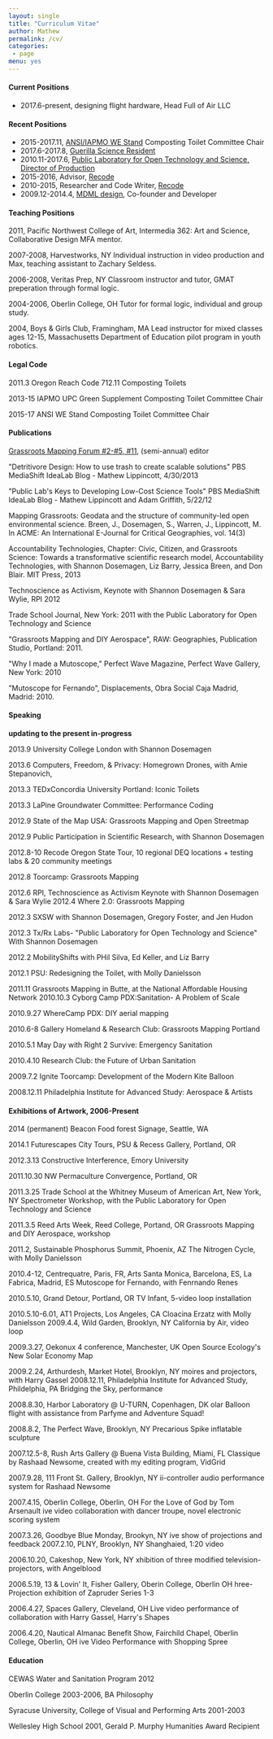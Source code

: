 ```yaml
---
layout: single
title: "Curriculum Vitae"
author: Mathew
permalink: /cv/
categories:
 - page
menu: yes
---
```

#### Current Positions

* 2017.6-present, designing flight hardware, Head Full of Air LLC

#### Recent Positions

* 2015-2017.11, [ANSI/IAPMO WE Stand](http://www.iapmo.org/WEStand/Pages/default.aspx) Composting Toilet Committee Chair
* 2017.6-2017.8, [Guerilla Science Resident](http://guerillascience.org/nsf-artsci-residents/)
* 2010.11-2017.6, [Public Laboratory for Open Technology and Science, Director of Production](Publiclab.org/profile/mathew) 
* 2015-2016, Advisor, [Recode](www.recodenow.org)
* 2010-2015, Researcher and Code Writer, [Recode](www.recodenow.org)
* 2009.12-2014.4, [MDML design](mdml.co), Co-founder and Developer

#### Teaching Positions
2011, Pacific Northwest College of Art, Intermedia 362: Art and Science, Collaborative Design MFA mentor.
2007-2008, Harvestworks, NYIndividual instruction in video production and Max, teaching assistant to Zachary Seldess. 

2006-2008, Veritas Prep, NYClassroom instructor and tutor, GMAT preperation through formal logic. 

2004-2006, Oberlin College, OHTutor for formal logic, individual and group study.

2004, Boys & Girls Club, Framingham, MALead instructor for mixed classes ages 12-15, Massachusetts Department of Education pilot programin youth robotics.#### Legal Code
2011.3 Oregon Reach Code 712.11 Composting Toilets2013-15 IAPMO UPC Green Supplement Composting Toilet Committee Chair 

2015-17 ANSI WE Stand Composting Toilet Committee Chair

#### Publications

[Grassroots Mapping Forum #2-#5, #11](publiclab.org/forum), (semi-annual) editor
"Detritivore Design: How to use trash to create scalable solutions" PBS MediaShift IdeaLab Blog - Mathew Lippincott, 4/30/2013"Public Lab's Keys to Developing Low-Cost Science Tools" PBS MediaShift IdeaLab Blog - Mathew Lippincott and Adam Griffith, 5/22/12Mapping Grassroots: Geodata and the structure of community-led open environmental science. Breen, J., Dosemagen, S., Warren, J., Lippincott, M. In ACME: An International E-Journal for Critical Geographies, vol. 14(3)Accountability Technologies, Chapter: Civic, Citizen, and Grassroots Science: Towards a transformative scientific research model, Accountability Technologies, with Shannon Dosemagen, Liz Barry, Jessica Breen, and Don Blair. MIT Press, 2013Technoscience as Activism, Keynote with Shannon Dosemagen & Sara Wylie, RPI 2012 

Trade School Journal, New York: 2011with the Public Laboratory for Open Technology and Science"Grassroots Mapping and DIY Aerospace", RAW: Geographies, Publication Studio, Portland: 2011."Why I made a Mutoscope," Perfect Wave Magazine, Perfect Wave Gallery, New York: 2010 

"Mutoscope for 
Fernando", Displacements, Obra Social Caja Madrid, Madrid: 2010.

#### Speaking**updating to the present in-progress**2013.9 University College London with Shannon Dosemagen2013.6 Computers, Freedom, & Privacy: Homegrown Drones, with Amie Stepanovich,2013.3 TEDxConcordia University Portland: Iconic Toilets2013.3 LaPine Groundwater Committee: Performance Coding2012.9 State of the Map USA: Grassroots Mapping and Open Streetmap2012.9 Public Participation in Scientific Research, with Shannon Dosemagen2012.8-10 Recode Oregon State Tour, 10 regional DEQ locations + testing labs & 20 community
meetings2012.8 Toorcamp: Grassroots Mapping2012.6 RPI, Technoscience as Activism Keynote with Shannon Dosemagen & Sara Wylie 2012.4 Where 2.0: Grassroots Mapping2012.3 SXSW with Shannon Dosemagen, Gregory Foster, and Jen Hudon

2012.3 Tx/Rx Labs- "Public Laboratory for Open Technology and Science" With Shannon Dosemagen2012.2 MobilityShifts with PHil Silva, Ed Keller, and Liz Barry2012.1 PSU: Redesigning the Toilet, with Molly Danielsson2011.11 Grassroots Mapping in Butte, at the National Affordable Housing Network 2010.10.3 Cyborg Camp PDX:Sanitation- A Problem of Scale2010.9.27 WhereCamp PDX: DIY aerial mapping2010.6-8 Gallery Homeland & Research Club: Grassroots Mapping Portland2010.5.1 May Day with Right 2 Survive: Emergency Sanitation2010.4.10 Research Club: the Future of Urban Sanitation2009.7.2 Ignite Toorcamp: Development of the Modern Kite Balloon2008.12.11 Philadelphia Institute for Advanced Study: Aerospace & Artists#### Exhibitions of Artwork, 2006-Present
2014 (permanent) Beacon Food forest Signage, Seattle, WA
2014.1 Futurescapes City Tours, PSU & Recess Gallery, Portland, OR 

2012.3.13 Constructive Interference, Emory University2011.10.30 NW Permaculture Convergence, Portland, OR

2011.3.25 Trade School at the Whitney Museum of American Art, New York, NY Spectrometer Workshop, with the Public Laboratory for Open Technology and Science 

2011.3.5 Reed Arts Week, Reed College, Portand, ORGrassroots Mapping and DIY Aerospace, workshop2011.2, Sustainable Phosphorus Summit, Phoenix, AZThe Nitrogen Cycle, with Molly Danielsson2010.4-12, Centrequatre, Paris, FR, Arts Santa Monica, Barcelona, ES, La Fabrica, Madrid, ES Mutoscope for Fernando, with Fenrnando Renes2010.5.10, Grand Detour, Portland, OR TV Infant, 5-video loop installation2010.5.10-6.01, AT1 Projects, Los Angeles, CA Cloacina Erzatz with Molly Danielsson 2009.4.4, Wild Garden, Brooklyn, NY California by Air, video loop2009.3.27, Oekonux 4 conference, Manchester, UK Open Source Ecology's New Solar Economy Map2009.2.24, Arthurdesh, Market Hotel, Brooklyn, NY moires and projectors, with Harry Gassel 2008.12.11, Philadelphia Institute for Advanced Study, Phildelphia, PA Bridging the Sky, performance2008.8.30, Harbor Laboratory @ U-TURN, Copenhagen, DK olar Balloon flight with assistance from Parfyme and Adventure Squad!2008.8.2, The Perfect Wave, Brooklyn, NY Precarious Spike inflatable sculpture2007.12.5-8, Rush Arts Gallery @ Buena Vista Building, Miami, FL Classique by Rashaad Newsome,created with my editing program, VidGrid2007.9.28, 111 Front St. Gallery, Brooklyn, NY ii-controller audio performance system for RashaadNewsome2007.4.15, Oberlin College, Oberlin, OH For the Love of God by Tom Arsenault ive video collaborationwith dancer troupe, novel electronic scoring system2007.3.26, Goodbye Blue Monday, Brookyn, NY ive show of projections and feedback 2007.2.10, PLNY, Brooklyn, NY Shanghaied, 1:20 video2006.10.20, Cakeshop, New York, NY xhibition of three modified television-projectors, with Angelblood2006.5.19, 13 & Lovin' It, Fisher Gallery, Oberin College, Oberlin OH hree-Projection exhibition ofZapruder Series 1-32006.4.27, Spaces Gallery, Cleveland, OHLive video performance of collaboration with Harry Gassel, Harry's Shapes2006.4.20, Nautical Almanac Benefit Show, Fairchild Chapel, Oberlin College, Oberlin, OH ive VideoPerformance with Shopping Spree#### Education
CEWAS Water and Sanitation Program 2012Oberlin College 2003-2006, BA PhilosophySyracuse University, College of Visual and Performing Arts 2001-2003 

Wellesley High School 2001, Gerald P. Murphy Humanities Award Recipient
